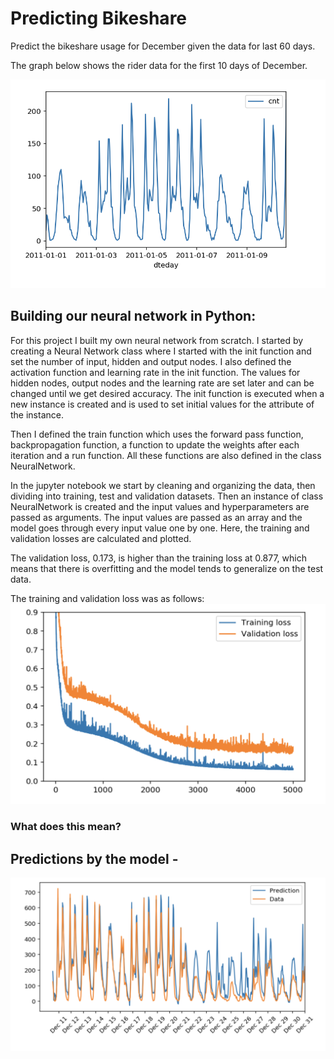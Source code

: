 # Predicting Bikeshare

Predict the bikeshare usage for December given the data for last 60 days. 

The graph below shows the rider data for the first 10 days of December. 

![number of bikers](https://github.com/shahzina/Bikeshare/blob/master/images/num_bike_riders.png)

## Building our neural network in Python:

For this project I built my own neural network from scratch. I started by creating a Neural Network class where I started with the init function and set the number of input, hidden and output nodes. I also defined the activation function and learning rate in the init function. The values for hidden nodes, output nodes and the learning rate are set later and can be changed until we get desired accuracy. The init function is executed when a new instance is created and is used to set initial values for the attribute of the instance. <br>

Then I defined the train function which uses the forward pass function, backpropagation function, a function to update the weights after each iteration and a run function. All these functions are also defined in the class NeuralNetwork. <br>

In the jupyter notebook we start by cleaning and organizing the data, then dividing into training, test and validation datasets. Then an instance of class NeuralNetwork is created and the input values and hyperparameters are passed as arguments. The input values are passed as an array and the model goes through every input value one by one. Here, the training and validation losses are calculated and plotted. <br>

The validation loss, 0.173, is higher than the training loss at 0.877, which means that there is overfitting and the model tends to generalize on the test data. <br>

The training and validation loss was as follows:
![train_valid_loss](https://github.com/shahzina/Bikeshare/blob/master/images/train_valid_loss.png)

### What does this mean? <br>


## Predictions by the model - <br>
![predictions](https://github.com/shahzina/Bikeshare/blob/master/images/predictions.png)
